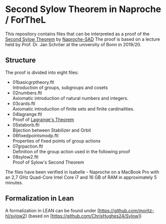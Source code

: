 # Second Sylow Theorem in Naproche / ForTheL

This repository contains files that can be interpreted as a proof of the [Second Sylow Theorem](https://en.wikipedia.org/wiki/Sylow_theorems) by [Naproche-SAD](https://github.com/Naproche/Naproche-SAD)
The proof is based on a lecture held by Prof. Dr. Jan Schröer at the university of Bonn in 2019/20.


## Structure

The proof is divided into eight files:

- 01basicgrptheory.ftl  
Introduction of groups, subgroups and cosets
- 02numbers.ftl  
Axiomatic introduction of natural numbers and integers.
- 03cards.ftl  
Axiomatic introduction of finite sets and finite cardinalities.
- 04lagrange.ftl  
Proof of [Lagrange's Theorem](https://en.wikipedia.org/wiki/Lagrange%27s_theorem_(group_theory))
- 05staborb.ftl  
Bijection between Stabilizer and Orbit
- 06fixedpointsmodp.ftl  
Properties of fixed points of group actions
- 07grpaction.ftl  
Definition of the group action used in the following proof
- 08sylow2.ftl  
Proof of Sylow's Second Theorem

The files have been verified in Isabelle - Naproche on a MacBook Pro with an 2,7 GHz Quad-Core Intel Core i7 and 16 GB of RAM in approximately 5 minutes.

## Formalization in Lean

A formalization in LEAN can be found under [https://github.com/moritz-hl/sylow2] (based on [https://github.com/ChrisHughes24/Sylow])
